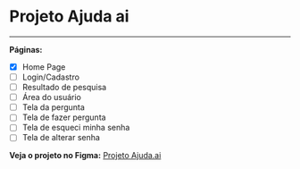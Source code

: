 # Projeto Ajuda ai
---

**Páginas:**

- [x] Home Page
- [ ] Login/Cadastro
- [ ] Resultado de pesquisa
- [ ] Área do usuário
- [ ] Tela da pergunta
- [ ] Tela de fazer pergunta
- [ ] Tela de esqueci minha senha
- [ ] Tela de alterar senha

**Veja o projeto no Figma:** [Projeto Ajuda.ai]('https://www.figma.com/file/yq86uhCv3JcmPrV4HOt357/Projeto-Ajuda.ai')
